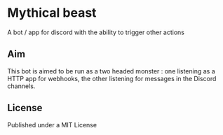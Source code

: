 # Mythical beast

A bot / app for discord with the ability to trigger other actions

## Aim

This bot is aimed to be run as a two headed monster : one listening as a HTTP app for webhooks, the other listening for messages in the Discord channels.

## License

Published under a MIT License
